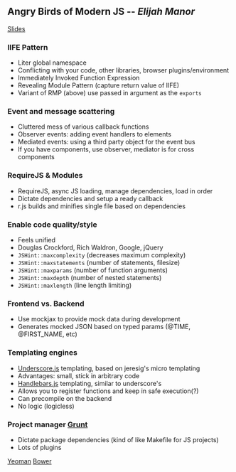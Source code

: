 ## Angry Birds of Modern JS -- *Elijah Manor*
[Slides](http://elijahmanor.github.io/talks/angry-birds-javascript/index.html)

### IIFE Pattern

* Liter global namespace
* Conflicting with your code, other libraries, browser plugins/environment
* Immediately Invoked Function Expression
* Revealing Module Pattern (capture return value of IIFE)
* Variant of RMP (above) use passed in argument as the `exports`

### Event and message scattering

* Cluttered mess of various callback functions
* Observer events: adding event handlers to elements
* Mediated events: using a third party object for the event bus
* If you have components, use observer, mediator is for cross components

### RequireJS & Modules

* RequireJS, async JS loading, manage dependencies, load in order
* Dictate dependencies and setup a ready callback
* r.js builds and minifies single file based on dependencies

### Enable code quality/style

* Feels unified
* Douglas Crockford, Rich Waldron, Google, jQuery
* `JSHint::maxcomplexity` (decreases maximum complexity)
* `JSHint::maxstatements` (number of statements, filesize)
* `JSHint::maxparams` (number of function arguments)
* `JSHint::maxdepth` (number of nested statements)
* `JSHint::maxlength` (line length limiting)

### Frontend vs. Backend

* Use mockjax to provide mock data during development
* Generates mocked JSON based on typed params (@TIME, @FIRST_NAME, etc)

### Templating engines

* [Underscore.js](http://underscorejs.org/#template) templating, based on jeresig's 
  micro templating
* Advantages: small, stick in arbitrary code
* [Handlebars.js](http://handlebarsjs.com/) templating, similar to underscore's
* Allows you to register functions and keep in safe execution(?)
* Can precompile on the backend
* No logic (logicless)

### Project manager [Grunt](http://gruntjs.com/)

* Dictate package dependencies (kind of like Makefile for JS projects)
* Lots of plugins

[Yeoman](http://yeoman.io/)
[Bower](http://bower.io/)
